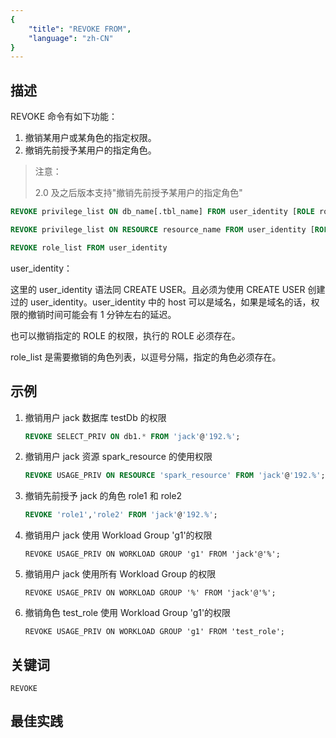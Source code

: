 ```yaml
---
{
    "title": "REVOKE FROM",
    "language": "zh-CN"
}
---
```


<!--
Licensed to the Apache Software Foundation (ASF) under one
or more contributor license agreements.  See the NOTICE file
distributed with this work for additional information
regarding copyright ownership.  The ASF licenses this file
to you under the Apache License, Version 2.0 (the
"License"); you may not use this file except in compliance
with the License.  You may obtain a copy of the License at

  http://www.apache.org/licenses/LICENSE-2.0

Unless required by applicable law or agreed to in writing,
software distributed under the License is distributed on an
"AS IS" BASIS, WITHOUT WARRANTIES OR CONDITIONS OF ANY
KIND, either express or implied.  See the License for the
specific language governing permissions and limitations
under the License.
-->



## 描述

REVOKE 命令有如下功能：

1. 撤销某用户或某角色的指定权限。
2. 撤销先前授予某用户的指定角色。

>注意：
>
>2.0 及之后版本支持"撤销先前授予某用户的指定角色"

```sql
REVOKE privilege_list ON db_name[.tbl_name] FROM user_identity [ROLE role_name]

REVOKE privilege_list ON RESOURCE resource_name FROM user_identity [ROLE role_name]

REVOKE role_list FROM user_identity
```

user_identity：

这里的 user_identity 语法同 CREATE USER。且必须为使用 CREATE USER 创建过的 user_identity。user_identity 中的 host 可以是域名，如果是域名的话，权限的撤销时间可能会有 1 分钟左右的延迟。

也可以撤销指定的 ROLE 的权限，执行的 ROLE 必须存在。

role_list 是需要撤销的角色列表，以逗号分隔，指定的角色必须存在。

## 示例

1. 撤销用户 jack 数据库 testDb 的权限
   
    ```sql
    REVOKE SELECT_PRIV ON db1.* FROM 'jack'@'192.%';
    ```
    
2. 撤销用户 jack 资源 spark_resource 的使用权限
   
    ```sql
    REVOKE USAGE_PRIV ON RESOURCE 'spark_resource' FROM 'jack'@'192.%';
    ```

3. 撤销先前授予 jack 的角色 role1 和 role2

    ```sql
    REVOKE 'role1','role2' FROM 'jack'@'192.%';
    ```

4. 撤销用户 jack 使用 Workload Group 'g1'的权限

    ```
    REVOKE USAGE_PRIV ON WORKLOAD GROUP 'g1' FROM 'jack'@'%';
    ```

5. 撤销用户 jack 使用所有 Workload Group 的权限

    ```
    REVOKE USAGE_PRIV ON WORKLOAD GROUP '%' FROM 'jack'@'%';
    ```

6. 撤销角色 test_role 使用 Workload Group 'g1'的权限

    ```
   REVOKE USAGE_PRIV ON WORKLOAD GROUP 'g1' FROM 'test_role';
   ```

## 关键词

    REVOKE

## 最佳实践

